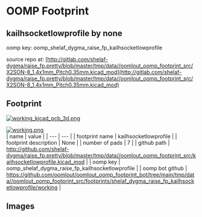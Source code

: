 # OOMP Footprint  
## kailhsocketlowprofile  by none  
  
oomp key: oomp_shelaf_dygma_raise_fp_kailhsocketlowprofile  
  
source repo at: [http://gitlab.com/shelaf-dygma/raise_fp.pretty/blob/master/tmp/data//oomlout_oomp_footprint_src/X2SON-8_1.4x1mm_Pitch0.35mm.kicad_mod](http://gitlab.com/shelaf-dygma/raise_fp.pretty/blob/master/tmp/data//oomlout_oomp_footprint_src/X2SON-8_1.4x1mm_Pitch0.35mm.kicad_mod)  
## Footprint  
  
[![working_kicad_pcb_3d.png](working_kicad_pcb_3d_600.png)](working_kicad_pcb_3d.png)  
  
[![working.png](working_600.png)](working.png)  
| name | value | 
| --- | --- | 
| footprint name | kailhsocketlowprofile | 
| footprint description | None | 
| number of pads | 7 | 
| github path | http://github.com/shelaf-dygma/raise_fp.pretty/blob/master/tmp/data//oomlout_oomp_footprint_src/kailhsocketlowprofile.kicad_mod | 
| oomp key | oomp_shelaf_dygma_raise_fp_kailhsocketlowprofile | 
| oomp bot github | https://github.com/oomlout/oomlout_oomp_footprint_bot/tree/main/tmp/data//oomlout_oomp_footprint_src/footprints/shelaf_dygma_raise_fp_kailhsocketlowprofile/working | 
## Images  
